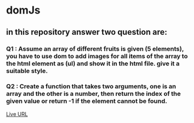 # domJs
## in this repository answer two question are:
### Q1 : Assume an array of different fruits is given (5 elements), you have to use dom to add images for all  items of the array to the html element as (ul) and show it in the html file.  give it a suitable style.

### Q2 : Create a function that takes two arguments, one is an array and the other is a number, then return the index of the given value or return -1 if the element cannot be found.

<a href="https://sondosalnbabteh.github.io/domJs/">Live URL</a>